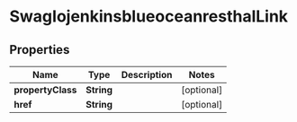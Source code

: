 
# SwagIojenkinsblueoceanresthalLink

## Properties
Name | Type | Description | Notes
------------ | ------------- | ------------- | -------------
**propertyClass** | **String** |  |  [optional]
**href** | **String** |  |  [optional]



